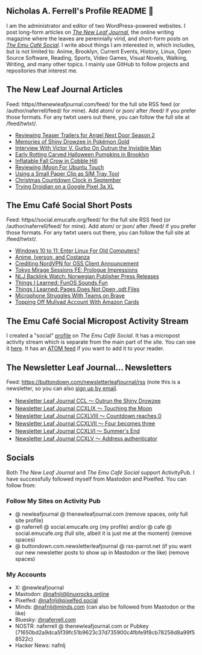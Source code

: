## Nicholas A. Ferrell's Profile README 👋

I am the administrator and editor of two WordPress-powered websites. I post long-form articles on [*The New Leaf Journal*](https://thenewleafjournal.com/), the online writing magazine where the leaves are perennially virid, and short-form posts on [*The Emu Café Social*](https://social.emucafe.org/). I write about things I am interested in, which includes, but is not limited to: Anime, Brooklyn, Current Events, History, Linux, Open Source Software, Reading, Sports, Video Games, Visual Novels, Walking, Writing, and many other topics. I mainly use GitHub to follow projects and repositories that interest me.

## The New Leaf Journal Articles

Feed: https//thenewleafjournal.com/feed/ for the full site RSS feed (or /author/naferrell/feed/ for mine). Add atom/ or json/ after /feed/ if you prefer those formats. For any twtxt users out there, you can follow the full site at /feed/twtxt/.

<!-- BLOG-POST-LIST:START -->
- [Reviewing Teaser Trailers for Angel Next Door Season 2](https://thenewleafjournal.com/reviewing-teaser-trailers-for-angel-next-door-season-2/)
- [Memories of Shiny Drowzee in Pokémon Gold](https://thenewleafjournal.com/memories-of-shiny-drowzee-in-pokemon-gold/)
- [Interview With Victor V. Gurbo On Outrun the Invisible Man](https://thenewleafjournal.com/interview-with-victor-v-gurbo-on-outrun-the-invisible-man/)
- [Early Rotting Carved Halloween Pumpkins in Brooklyn](https://thenewleafjournal.com/early-rotting-carved-halloween-pumpkins-in-brooklyn/)
- [Inflatable Fall Crow in Cobble Hill](https://thenewleafjournal.com/inflatable-fall-crow-in-cobble-hill/)
- [Reviewing iMoon For Ubuntu Touch](https://thenewleafjournal.com/reviewing-imoon-for-ubuntu-touch/)
- [Using a Small Paper Clip as SIM Tray Tool](https://thenewleafjournal.com/using-a-small-paper-clip-as-sim-tray-tool/)
- [Christmas Countdown Clock in September](https://thenewleafjournal.com/christmas-countdown-clock-in-september/)
- [Trying Droidian on a Google Pixel 3a XL](https://thenewleafjournal.com/trying-droidian-on-a-google-pixel-3a-xl/)
<!-- BLOG-POST-LIST:END -->

## The Emu Café Social Short Posts

Feed: https//social.emucafe.org/feed/ for the full site RSS feed (or /author/naferrell/feed/ for mine). Add atom/ or json/ after /feed/ if you prefer those formats. For any twtxt users out there, you can follow the full site at /feed/twtxt/.

<!-- ECS-POST-LIST:START -->
- [Windows 10 to 11: Enter Linux For Old Computers?](https://social.emucafe.org/naferrell/windows-10-to-11-and-linux-10-22-25/)
- [Anime, Iverson, and Costanza](https://social.emucafe.org/naferrell/anime-iverson-and-costanza-10-21-25/)
- [Crediting NordVPN for OSS Client Announcement](https://social.emucafe.org/naferrell/crediting-nordvpn-oss-client-announcement-10-20-25/)
- [Tokyo Mirage Sessions FE: Prologue Impressions](https://social.emucafe.org/naferrell/tmsfe-prologue-impressions-10-19-25/)
- [NLJ Backlink Watch: Norwegian Publisher Press Releases](https://social.emucafe.org/naferrell/norwegian-press-release-nlj-backlink-10-15-25/)
- [Things I Learned: FunOS Sounds Fun](https://social.emucafe.org/naferrell/things-i-learned-funos-sounds-fun/)
- [Things I Learned: Pages Does Not Open .odt Files](https://social.emucafe.org/naferrell/pages-does-not-open-odt-files-10-13-25/)
- [Microphone Struggles With Teams on Brave](https://social.emucafe.org/naferrell/microphone-struggles-with-teams-on-brave-10-09-25/)
- [Topping Off Mullvad Account With Amazon Cards](https://social.emucafe.org/naferrell/topping-off-mullvad-account-with-amazon-cards-10-08-25/)
<!-- ECS-POST-LIST:END -->

## The Emu Café Social Micropost Activity Stream

I created a "social" [profile](https://social.emucafe.org/patrons/naferrell/profile/) on *The Emu Café Social*. It has a micropost activity stream which is separate from the main part of the site. You can see it [here](https://social.emucafe.org/patrons/naferrell/). It has an [ATOM feed](https://social.emucafe.org/patrons/naferrell/activity/feed/atom/) if you want to add it to your reader.

## The Newsletter Leaf Journal... Newsletters

Feed: https://buttondown.com/newsletterleafjournal/rss (note this is a newsletter, so you can also [sign up by email](https://buttondown.com/newsletterleafjournal#subscribe-form).

<!-- NLLJ-POST-LIST:START -->
- [Newsletter Leaf Journal CCL 〜 Outrun the Shiny Drowzee](https://buttondown.com/newsletterleafjournal/archive/250/)
- [Newsletter Leaf Journal CCXLIX 〜 Touching the Moon](https://buttondown.com/newsletterleafjournal/archive/249/)
- [Newsletter Leaf Journal CCXLVIII 〜 Countdown reaches 0](https://buttondown.com/newsletterleafjournal/archive/248/)
- [Newsletter Leaf Journal CCXLVII 〜 Four becomes three](https://buttondown.com/newsletterleafjournal/archive/newsletter-leaf-journal-ccxlvii-four-becomes-three/)
- [Newsletter Leaf Journal CCXLVI 〜 Summer&#39;s End](https://buttondown.com/newsletterleafjournal/archive/246/)
- [Newsletter Leaf Journal CCXLV 〜 Address authenticator](https://buttondown.com/newsletterleafjournal/archive/245/)
<!-- NLLJ-POST-LIST:END -->

## Socials

Both *The New Leaf Journal* and *The Emu Café Social* support ActivityPub. I have successfully followed myself from Mastodon and Pixelfed. You can follow from:

### Follow My Sites on Activity Pub

* @ newleafjournal @ thenewleafjournal.com (remove spaces, only full site profile)
* @ naferrell @ social.emucafe.org (my profile) and/or @ cafe @ social.emucafe.org (full site, albeit it is just me at the moment) (remove spaces)
* @ buttondown.com.newsletterleafjournal @ rss-parrot.net (if you want our new newsletter posts to show up in Mastodon or the like) (remove spaces)

### My Accounts

* X: @newleafjournal
* Mastodon: [@nafnlj@linuxrocks.online](https://linuxrocks.online/@nafnlj)
* Pixelfed: [@nafnlj@pixelfed.social](https://pixelfed.social/nafnlj)
* Minds: [@nafnlj@minds.com](https://www.minds.com/nafnlj/) (can also be followed from Mastodon or the like)
* Bluesky: [@naferrell.com](https://bsky.app/profile/naferrell.com)
* NOSTR: naferrell @ thenewleafjournal.com or Pubkey (71650bd2a9dca5f39fc51b9623c37d735900c4fbfe9f8cb78256d8a99f58522c)
* Hacker News: nafnlj 



<!--
**nafnlj/nafnlj** is a ✨ _special_ ✨ repository because its `README.md` (this file) appears on your GitHub profile.

Here are some ideas to get you started:

- 🔭 I’m currently working on ...
- 🌱 I’m currently learning ...
- 👯 I’m looking to collaborate on ...
- 🤔 I’m looking for help with ...
- 💬 Ask me about ...
- 📫 How to reach me: ...
- 😄 Pronouns: ...
- ⚡ Fun fact: ...
-->
